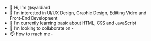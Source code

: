- 👋 Hi, I’m @syaldiard
- 👀 I’m interested in UI/UX Design, Graphic Design, Editting Video and Front-End Development
- 🌱 I’m currently learning basic about HTML, CSS and JavaScript
- 💞️ I’m looking to collaborate on -
- 📫 How to reach me -

<!---
syaldiard/syaldiard is a ✨ special ✨ repository because its `README.md` (this file) appears on your GitHub profile.
You can click the Preview link to take a look at your changes.
--->
